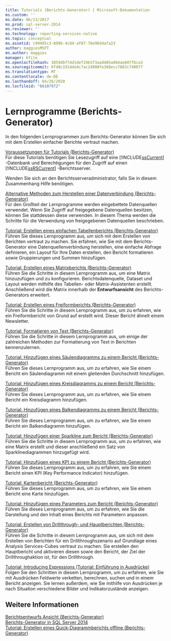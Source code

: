```yaml
---
title: Tutorials (Berichts-Generator) | Microsoft-Dokumentation
ms.custom: ''
ms.date: 06/13/2017
ms.prod: sql-server-2014
ms.reviewer: ''
ms.technology: reporting-services-native
ms.topic: conceptual
ms.assetid: c99495c3-899b-4c84-af87-76e96d4afa23
author: maggiesMSFT
ms.author: maggies
manager: kfile
ms.openlocfilehash: 3859dbf74d1def19b5f3aad405a884ae607fbca3
ms.sourcegitcommit: 6fd8c1914de4c7ac24900fe388ecc7883c740077
ms.translationtype: MT
ms.contentlocale: de-DE
ms.lasthandoff: 04/26/2020
ms.locfileid: "66107972"
---
```

# <a name="tutorials-report-builder"></a>Lernprogramme (Berichts-Generator)
  In den folgenden Lernprogrammen zum Berichts-Generator können Sie sich mit dem Erstellen einfacher Berichte vertraut machen.  
  
 [Voraussetzungen für Tutorials &#40;Berichts-Generator&#41;](prerequisites-for-tutorials-report-builder.md)  
 Für diese Tutorials benötigen Sie Lesezugriff auf eine [!INCLUDE[ssCurrent](../includes/sscurrent-md.md)] -Datenbank und Berechtigungen für den Zugriff auf einen [!INCLUDE[ssRSCurrent](../includes/ssrscurrent-md.md)] -Berichtsserver.  
  
 Wenden Sie sich an den Berichtsserveradministrator, falls Sie in diesem Zusammenhang Hilfe benötigen.  
  
 [Alternative Methoden zum Herstellen einer Datenverbindung &#40;Berichts-Generator&#41;](alternative-ways-to-get-a-data-connection-report-builder.md)  
 Für den Großteil der Lernprogramme werden eingebettete Datenquellen verwendet. Wenn Sie Zugriff auf freigegebene Datenquellen besitzen, können Sie stattdessen diese verwenden. In diesem Thema werden die Schritte für die Verwendung von freigegebenen Datenquellen beschrieben.  
  
 [Tutorial: Erstellen eines einfachen Tabellenberichts &#40;Berichts-Generator&#41;](tutorial-creating-a-basic-table-report-report-builder.md)  
 Führen Sie dieses Lernprogramm aus, um sich mit dem Erstellen von Berichten vertraut zu machen. Sie erfahren, wie Sie mit dem Berichts-Generator eine Datenquellenverbindung herstellen, eine einfache Abfrage definieren, ein Layout für Ihre Daten erstellen, den Bericht formatieren sowie Gruppierungen und Summen hinzufügen.  
  
 [Tutorial: Erstellen eines Matrixberichts &#40;Berichts-Generator&#41;](tutorial-creating-a-matrix-report-report-builder.md)  
 Führen Sie die Schritte in diesem Lernprogramm aus, um eine Matrix hinzuzufügen und zu konfigurieren. Berichtsdatenquelle, Dataset und Layout werden mithilfe des Tabellen- oder Matrix-Assistenten erstellt. Anschließend wird die Matrix innerhalb der **Entwurfsansicht** des Berichts-Generators erweitert.  
  
 [Tutorial: Erstellen eines Freiformberichts &#40;Berichts-Generator&#41;](tutorial-creating-a-free-form-report-report-builder.md)  
 Führen Sie die Schritte in diesem Lernprogramm aus, um zu erfahren, wie ein Freiformbericht von Grund auf erstellt wird. Dieser Bericht ähnelt einem Newsletter.  
  
 [Tutorial: Formatieren von Text (Berichts-Generator)](tutorial-format-text-report-builder.md)  
 Führen Sie die Schritte in diesem Lernprogramm aus, um einige der zahlreichen Methoden zur Formatierung von Text in Berichten kennenzulernen.  
  
 [Tutorial: Hinzufügen eines Säulendiagramms zu einem Bericht &#40;Berichts-Generator&#41;](tutorial-add-a-column-chart-to-your-report-report-builder.md)  
 Führen Sie dieses Lernprogramm aus, um zu erfahren, wie Sie einem Bericht ein Säulendiagramm mit einem gleitenden Durchschnitt hinzufügen.  
  
 [Tutorial: Hinzufügen eines Kreisdiagramms zu einem Bericht &#40;Berichts-Generator&#41;](tutorial-add-a-pie-chart-to-your-report-report-builder.md)  
 Führen Sie dieses Lernprogramm aus, um zu erfahren, wie Sie einem Bericht ein Kreisdiagramm hinzufügen.  
  
 [Tutorial: Hinzufügen eines Balkendiagramms zu einem Bericht (Berichts-Generator)](tutorial-add-a-bar-chart-to-your-report-report-builder.md)  
 Führen Sie dieses Lernprogramm aus, um zu erfahren, wie Sie einem Bericht ein Balkendiagramm hinzufügen.  
  
 [Tutorial: Hinzufügen einer Sparkline zum Bericht (Berichts-Generator)](tutorial-add-a-sparkline-to-your-report-report-builder.md)  
 Führen Sie die Schritte in diesem Lernprogramm aus, um zu erfahren, wie eine Matrix erstellt und dieser anschließend ein Satz von Sparklinediagrammen hinzugefügt wird.  
  
 [Tutorial: Hinzufügen eines KPI zu einem Bericht &#40;Berichts-Generator&#41;](tutorial-adding-a-kpi-to-your-report-report-builder.md)  
 Führen Sie dieses Lernprogramm aus, um zu erfahren, wie Sie einem Bericht einen KPI (Key Performance Indicator) hinzufügen.  
  
 [Tutorial: Kartenbericht &#40;Berichts-Generator&#41;](tutorial-map-report-report-builder.md)  
 Führen Sie dieses Lernprogramm aus, um zu erfahren, wie Sie einem Bericht eine Karte hinzufügen.  
  
 [Tutorial: Hinzufügen eines Parameters zum Bericht &#40;Berichts-Generator&#41;](tutorial-add-a-parameter-to-your-report-report-builder.md)  
 Führen Sie dieses Lernprogramm aus, um zu erfahren, wie Sie die Darstellung und den Inhalt eines Berichts mit Parametern anpassen.  
  
 [Tutorial: Erstellen von Drillthrough- und Hauptberichten &#40;Berichts-Generator&#41;](tutorial-creating-drillthrough-and-main-reports-report-builder.md)  
 Führen Sie die Schritte in diesem Lernprogramm aus, um sich mit dem Erstellen von Berichten für ein Drillthroughszenario auf Grundlage eines Analysis Services-Cubes vertraut zu machen. Sie erstellen den Hauptbericht und aktivieren diesen sowie den Bericht, der Ziel der Drillthroughaktion ist, für den Drillthrough.  
  
 [Tutorial: Introducing Expressions (Tutorial: Einführung in Ausdrücke)](tutorial-introducing-expressions.md)  
 Folgen Sie den Schritten in diesem Lernprogramm, um zu erfahren, wie Sie mit Ausdrücken Feldwerte verketten, berechnen, suchen und in einem Bericht anzeigen. Sie lernen außerdem, wie Sie mithilfe von Ausdrücken je nach Situation verschiedene Bilder und Indikatorzustände anzeigen.  
  
## <a name="see-also"></a>Weitere Informationen  
 [Berichtsentwurfs Ansicht &#40;Berichts-Generator&#41;](report-builder/report-design-view-report-builder.md)   
 [Berichts-Generator in SQL Server 2014](report-builder/report-builder-in-sql-server-2016.md)   
 [Tutorial: Erstellen eines Quick-Diagrammberichts offline &#40;Berichts-Generator&#41;](report-builder/tutorial-create-a-quick-chart-report-offline-report-builder.md)  
  
  
